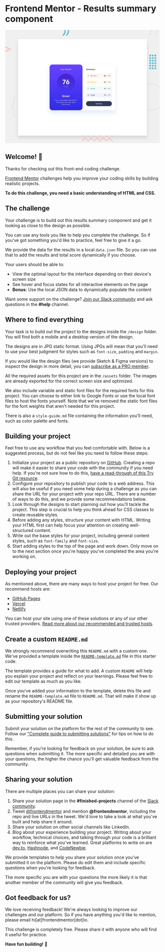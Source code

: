 # Frontend Mentor - Results summary component

![Design preview for the Results summary component coding challenge](./design/desktop-preview.jpg)

## Welcome! 👋

Thanks for checking out this front-end coding challenge.

[Frontend Mentor](https://www.frontendmentor.io) challenges help you improve your coding skills by building realistic
projects.

**To do this challenge, you need a basic understanding of HTML and CSS.**

## The challenge

Your challenge is to build out this results summary component and get it looking as close to the design as possible.

You can use any tools you like to help you complete the challenge. So if you've got something you'd like to practice,
feel free to give it a go.

We provide the data for the results in a local `data.json` file. So you can use that to add the results and total score
dynamically if you choose.

Your users should be able to:

- View the optimal layout for the interface depending on their device's screen size
- See hover and focus states for all interactive elements on the page
- **Bonus**: Use the local JSON data to dynamically populate the content

Want some support on the challenge? [Join our Slack community](https://www.frontendmentor.io/slack) and ask questions in
the **#help** channel.

## Where to find everything

Your task is to build out the project to the designs inside the `/design` folder. You will find both a mobile and a
desktop version of the design.

The designs are in JPG static format. Using JPGs will mean that you'll need to use your best judgment for styles such
as `font-size`, `padding` and `margin`.

If you would like the design files (we provide Sketch & Figma versions) to inspect the design in more detail, you
can [subscribe as a PRO member](https://www.frontendmentor.io/pro).

All the required assets for this project are in the `/assets` folder. The images are already exported for the correct
screen size and optimized.

We also include variable and static font files for the required fonts for this project. You can choose to either link to
Google Fonts or use the local font files to host the fonts yourself. Note that we've removed the static font files for
the font weights that aren't needed for this project.

There is also a `style-guide.md` file containing the information you'll need, such as color palette and fonts.

## Building your project

Feel free to use any workflow that you feel comfortable with. Below is a suggested process, but do not feel like you
need to follow these steps:

1. Initialize your project as a public repository on [GitHub](https://github.com/). Creating a repo will make it easier
   to share your code with the community if you need help. If you're not sure how to do
   this, [have a read-through of this Try Git resource](https://try.github.io/).
2. Configure your repository to publish your code to a web address. This will also be useful if you need some help
   during a challenge as you can share the URL for your project with your repo URL. There are a number of ways to do
   this, and we provide some recommendations below.
3. Look through the designs to start planning out how you'll tackle the project. This step is crucial to help you think
   ahead for CSS classes to create reusable styles.
4. Before adding any styles, structure your content with HTML. Writing your HTML first can help focus your attention on
   creating well-structured content.
5. Write out the base styles for your project, including general content styles, such as `font-family` and `font-size`.
6. Start adding styles to the top of the page and work down. Only move on to the next section once you're happy you've
   completed the area you're working on.

## Deploying your project

As mentioned above, there are many ways to host your project for free. Our recommend hosts are:

- [GitHub Pages](https://pages.github.com/)
- [Vercel](https://vercel.com/)
- [Netlify](https://www.netlify.com/)

You can host your site using one of these solutions or any of our other trusted
providers. [Read more about our recommended and trusted hosts](https://medium.com/frontend-mentor/frontend-mentor-trusted-hosting-providers-bf000dfebe).

## Create a custom `README.md`

We strongly recommend overwriting this `README.md` with a custom one. We've provided a template inside
the [`README-template.md`](./README) file in this starter code.

The template provides a guide for what to add. A custom `README` will help you explain your project and reflect on your
learnings. Please feel free to edit our template as much as you like.

Once you've added your information to the template, delete this file and rename the `README-template.md` file
to `README.md`. That will make it show up as your repository's README file.

## Submitting your solution

Submit your solution on the platform for the rest of the community to see. Follow
our ["Complete guide to submitting solutions"](https://medium.com/frontend-mentor/a-complete-guide-to-submitting-solutions-on-frontend-mentor-ac6384162248)
for tips on how to do this.

Remember, if you're looking for feedback on your solution, be sure to ask questions when submitting it. The more
specific and detailed you are with your questions, the higher the chance you'll get valuable feedback from the
community.

## Sharing your solution

There are multiple places you can share your solution:

1. Share your solution page in the **#finished-projects** channel of
   the [Slack community](https://www.frontendmentor.io/slack).
2. Tweet [@frontendmentor](https://twitter.com/frontendmentor) and mention **@frontendmentor**, including the repo and
   live URLs in the tweet. We'd love to take a look at what you've built and help share it around.
3. Share your solution on other social channels like LinkedIn.
4. Blog about your experience building your project. Writing about your workflow, technical choices, and talking through
   your code is a brilliant way to reinforce what you've learned. Great platforms to write on
   are [dev.to](https://dev.to/), [Hashnode](https://hashnode.com/),
   and [CodeNewbie](https://community.codenewbie.org/).

We provide templates to help you share your solution once you've submitted it on the platform. Please do edit them and
include specific questions when you're looking for feedback.

The more specific you are with your questions the more likely it is that another member of the community will give you
feedback.

## Got feedback for us?

We love receiving feedback! We're always looking to improve our challenges and our platform. So if you have anything
you'd like to mention, please email hi[at]frontendmentor[dot]io.

This challenge is completely free. Please share it with anyone who will find it useful for practice.

**Have fun building!** 🚀
